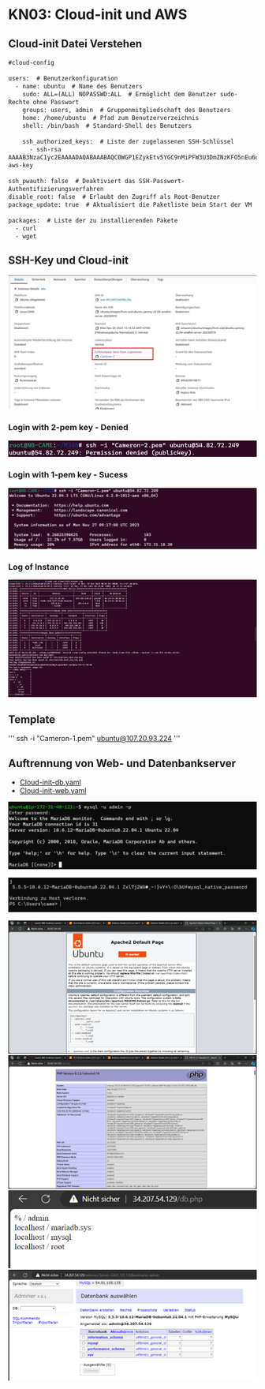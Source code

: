 # KN03: Cloud-init und AWS

## Cloud-init Datei Verstehen
```
#cloud-config

users:  # Benutzerkonfiguration
  - name: ubuntu  # Name des Benutzers
    sudo: ALL=(ALL) NOPASSWD:ALL  # Ermöglicht dem Benutzer sudo-Rechte ohne Passwort
    groups: users, admin  # Gruppenmitgliedschaft des Benutzers
    home: /home/ubuntu  # Pfad zum Benutzerverzeichnis
    shell: /bin/bash  # Standard-Shell des Benutzers

    ssh_authorized_keys:  # Liste der zugelassenen SSH-Schlüssel
      - ssh-rsa AAAAB3NzaC1yc2EAAAADAQABAAABAQC0WGP1EZykEtv5YGC9nMiPFW3U3DmZNzKFO5nEu6uozEHh4jLZzPNHSrfFTuQ2GnRDSt+XbOtTLdcj26+iPNiFoFha42aCIzYjt6V8Z+SQ9pzF4jPPzxwXfDdkEWylgoNnZ+4MG1lNFqa8aO7F62tX0Yj5khjC0Bs7Mb2cHLx1XZaxJV6qSaulDuBbLYe8QUZXkMc7wmob3PM0kflfolR3LE7LResIHWa4j4FL6r5cQmFlDU2BDPpKMFMGUfRSFiUtaWBNXFOWHQBC2+uKmuMPYP4vJC9sBgqMvPN/X2KyemqdMvdKXnCfrzadHuSSJYEzD64Cve5Zl9yVvY4AqyBD aws-key

ssh_pwauth: false  # Deaktiviert das SSH-Passwort-Authentifizierungsverfahren
disable_root: false  # Erlaubt den Zugriff als Root-Benutzer
package_update: true  # Aktualisiert die Paketliste beim Start der VM

packages:  # Liste der zu installierenden Pakete
  - curl
  - wget
```

## SSH-Key und Cloud-init
![](/KN03/Content/TASK%20B/ListOfRightSSH.png)
### Login with 2-pem key - Denied
![](/KN03/Content/TASK%20B/PEM-Key2.png)
### Login with 1-pem key - Sucess
![](/KN03/Content/TASK%20B/PEM-Key1.png)
### Log of Instance
![](/KN03/Content/TASK%20B/Log.png)


## Template
'''
ssh -i "Cameron-1.pem" ubuntu@107.20.93.224
'''

## Auftrennung von Web- und Datenbankserver

- [Cloud-init-db.yaml](/KN03/YAML%20Task%20D/cloud-init-db.yaml)
- [Cloud-init-web.yaml](/KN03/YAML%20Task%20D/cloud-init-web.yaml)

![](/KN03/Content/TASK%20D/MySQL-DB.png)

![](/KN03/Content/TASK%20D/TELNET-DB.png)

![](/KN03/Content/TASK%20D/Index.png)
![](/KN03/Content/TASK%20D/infophp.png)
![](/KN03/Content/TASK%20D/dbphp.png)
![](/KN03/Content/TASK%20D/ADMIER-DB.png)

